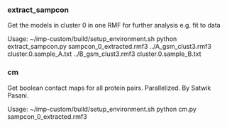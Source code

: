 ### extract_sampcon
Get the models in cluster 0 in one RMF for further analysis e.g. fit to data 

Usage: 
~/imp-custom/build/setup_environment.sh python extract_sampcon.py sampcon_0_extracted.rmf3 ../A_gsm_clust3.rmf3 cluster.0.sample_A.txt ../B_gsm_clust3.rmf3 cluster.0.sample_B.txt 


### cm
Get boolean contact maps for all protein pairs. Parallelized. By Satwik Pasani. 

Usage:
~/imp-custom/build/setup_environment.sh python cm.py sampcon_0_extracted.rmf3


